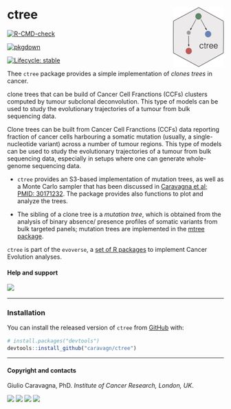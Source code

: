 
# ctree <img src='man/figures/logo.png' align="right" height="139" />

<!-- badges: start -->

[![R-CMD-check](https://github.com/caravagnalab/ctree/workflows/R-CMD-check/badge.svg)](https://github.com/caravagnalab/ctree/actions)

[![pkgdown](https://github.com/caravagnalab/ctree/actions/workflows/pkgdown.yaml/badge.svg)](https://github.com/caravagnalab/ctree/actions/workflows/pkgdown.yaml)

[![Lifecycle:
stable](https://img.shields.io/badge/lifecycle-stable-green.svg)](https://www.tidyverse.org/lifecycle/#stable)

<!-- badges: end -->

Thee `ctree` package provides a simple implementation of *clones trees*
in cancer.

clone trees that can be build of Cancer Cell Franctions (CCFs) clusters
computed by tumour subclonal deconvolution. This type of models can be
used to study the evolutionary trajectories of a tumour from bulk
sequencing data.

Clone trees can be built from Cancer Cell Franctions (CCFs) data
reporting fraction of cancer cells harbouring a somatic mutation
(usually, a single-nucleotide variant) across a number of tumour
regions. This type of models can be used to study the evolutionary
trajectories of a tumour from bulk sequencing data, especially in setups
where one can generate whole-genome sequencing data.

-   `ctree` provides an S3-based implementation of mutation trees, as
    well as a Monte Carlo sampler that has been discussed in [Caravagna
    et al; PMID:
    30171232](https://www.ncbi.nlm.nih.gov/pubmed/30171232). The package
    provides also functions to plot and analyze the trees.

-   The sibling of a clone tree is a *mutation tree*, which is obtained
    from the analysis of binary absence/ presence profiles of somatic
    variants from bulk targeted panels; mutation trees are implemented
    in the [mtree package](https://caravagn.github.io/mtree).

`ctree` is part of the `evoverse`, a [set of R
packages](https://caravagn.github.io/evoverse) to implement Cancer
Evolution analyses.

#### Help and support

[![](https://img.shields.io/badge/GitHub%20Pages-https://caravagn.github.io/ctree/-yellow.svg)](https://caravagn.github.io/ctree)

------------------------------------------------------------------------

### Installation

You can install the released version of `ctree` from
[GitHub](https://github.com/) with:

``` r
# install.packages("devtools")
devtools::install_github("caravagn/ctree")
```

------------------------------------------------------------------------

#### Copyright and contacts

Giulio Caravagna, PhD. *Institute of Cancer Research, London, UK*.

[![](https://img.shields.io/badge/Email-gcaravagn@gmail.com-seagreen.svg)](mailto:gcaravagn@gmail.com)
[![](https://img.shields.io/badge/Github-caravagn-seagreen.svg)](https://github.com/caravagn)
[![](https://img.shields.io/badge/Twitter-@gcaravagna-steelblue.svg)](https://twitter.com/gcaravagna)
[![](https://img.shields.io/badge/Personal%20webpage-https://bit.ly/2kc9E6Y-red.svg)](https://sites.google.com/site/giuliocaravagna/)
